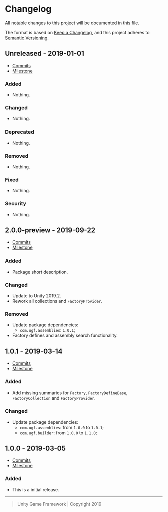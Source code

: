 # Changelog
All notable changes to this project will be documented in this file.

The format is based on [Keep a Changelog](https://keepachangelog.com/en/1.0.0/),
and this project adheres to [Semantic Versioning](https://semver.org/spec/v2.0.0.html).

## Unreleased - 2019-01-01
- [Commits](https://github.com/unity-game-framework/ugf-factory/compare/0.0.0...0.0.0)
- [Milestone](https://github.com/unity-game-framework/ugf-factory/milestone/0?closed=1)

### Added
- Nothing.

### Changed
- Nothing.

### Deprecated
- Nothing.

### Removed
- Nothing.

### Fixed
- Nothing.

### Security
- Nothing.

## 2.0.0-preview - 2019-09-22
- [Commits](https://github.com/unity-game-framework/ugf-factory/compare/1.0.1...2.0.0-preview)
- [Milestone](https://github.com/unity-game-framework/ugf-factory/milestone/3?closed=1)

### Added
- Package short description.

### Changed
- Update to Unity 2019.2.
- Rework all collections and `FactoryProvider`.

### Removed
- Update package dependencies:
    - `com.ugf.assemblies`: `1.0.1`;
- Factory defines and assembly search functionality.

## 1.0.1 - 2019-03-14
- [Commits](https://github.com/unity-game-framework/ugf-factory/compare/1.0.0...1.0.1)
- [Milestone](https://github.com/unity-game-framework/ugf-factory/milestone/2?closed=1)

### Added
- Add missing summaries for `Factory`, `FactoryDefineBase`, `FactoryCollection` and `FactoryProvider`.

### Changed
- Update package dependencies:
    - `com.ugf.assemblies`: from `1.0.0` to `1.0.1`;
    - `com.ugf.builder`: from `1.0.0` to `1.1.0`;

## 1.0.0 - 2019-03-05
- [Commits](https://github.com/unity-game-framework/ugf-factory/compare/99949a8...1.0.0)
- [Milestone](https://github.com/unity-game-framework/ugf-factory/milestone/1?closed=1)

### Added
- This is a initial release.

---
> Unity Game Framework | Copyright 2019
